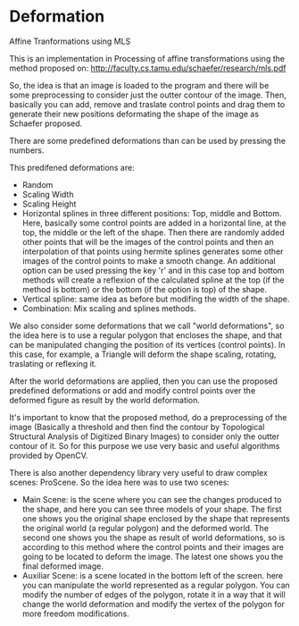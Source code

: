 # Deformation
Affine Tranformations using MLS

This is an implementation in Processing of affine transformations using the method proposed on:
http://faculty.cs.tamu.edu/schaefer/research/mls.pdf

So, the idea is that an image is loaded to the program and there will be some preprocessing to consider just the outter contour of the image. Then, basically you can add, remove and traslate control points and drag them to generate their new positions deformating the shape of the image as Schaefer proposed.

There are some predefined deformations than can be used by pressing the numbers.

This predifened deformations are:
- Random
- Scaling Width
- Scaling Height
- Horizontal splines in three different positions: Top, middle and Bottom. Here, basically some control points are
added in a horizontal line, at the top, the middle or the left of the shape. Then there are randomly added other       points that will be the images of the control points and then an interpolation of that points using hermite            splines generates some other images of the control points to make a smooth change.
An additional option can be used pressing the key 'r' and in this case top and bottom methods will create a            reflexion of the calculated spline at the top (if the method is bottom) or the bottom (if the option is top) of        the shape.
- Vertical spline: same idea as before but modifing the width of the shape.
- Combination: Mix scaling and splines methods.

We also consider some deformations that we call "world deformations", so the idea here is to use a regular polygon that encloses the shape, and that can be manipulated changing the position of its vertices (control points). In this case, for example, a Triangle will deform the shape scaling, rotating, traslating or reflexing it.

After the world deformations are applied, then you can use the proposed predefined deformations or add and modify control points over the deformed figure as result by the world deformation.

It's important to know that the proposed method, do a preprocessing of the image (Basically a threshold and then find the contour by Topological Structural Analysis of Digitized Binary Images) to consider only the outter contour of it. So for this purpose we use very basic and useful algorithms provided by OpenCV. 

There is also another dependency library very useful to draw complex scenes: ProScene. So the idea here was to use two scenes:
- Main Scene: is the scene where you can see the changes produced to the shape, and here you can see three models of    your shape. The first one shows you the original shape enclosed by the shape that represents the original world (a    regular polygon) and the deformed world. The second one shows you the shape as result of world deformations, so is    according to this method where the control points and their images are going to be located to deform the image. The   latest one shows you the final deformed image.
- Auxiliar Scene: is a scene located in the bottom left of the screen. here you can manipulate the world represented    as a regular polygon. You can modify the number of edges of the polygon, rotate it in a way that it will change the    world deformation and modify the vertex of the polygon for more freedom modifications.

